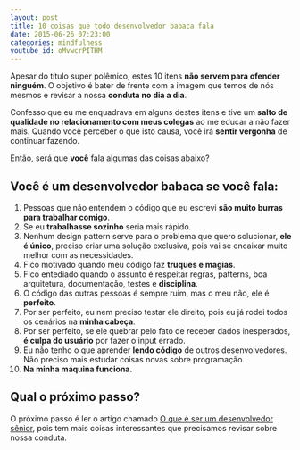 ```yaml
---
layout: post
title: 10 coisas que todo desenvolvedor babaca fala
date: 2015-06-26 07:23:00
categories: mindfulness
youtube_id: oMvwcrPITHM
---
```


Apesar do título super polêmico, estes 10 itens **não servem para ofender ninguém**. O objetivo é bater de frente com a imagem que temos de nós mesmos e revisar a nossa **conduta no dia a dia**.

Confesso que eu me enquadrava em alguns destes itens e tive um **salto de qualidade no relacionamento com meus colegas** ao me educar a não fazer mais. Quando você perceber o que isto causa, você irá **sentir vergonha** de continuar fazendo.

Então, será que **você** fala algumas das coisas abaixo?

## Você é um desenvolvedor babaca se você fala:

1. Pessoas que não entendem o código que eu escrevi <strong>são muito burras para trabalhar comigo</strong>.
1. Se eu <strong>trabalhasse sozinho</strong> seria mais rápido.
1. Nenhum design pattern serve para o problema que quero solucionar, <strong>ele é único</strong>, preciso criar uma solução exclusiva, pois vai se encaixar muito melhor com as necessidades.
1. Fico motivado quando meu código faz <strong>truques e magias</strong>.
1. Fico entediado quando o assunto é respeitar regras, patterns, boa arquitetura, documentação, testes e <strong>disciplina</strong>.
1. O código das outras pessoas é sempre ruim, mas o meu não, ele é <strong>perfeito</strong>.
1. Por ser perfeito, eu nem preciso testar ele direito, pois eu já rodei todos os cenários na <strong>minha cabeça</strong>.
1. Por ser perfeito, se ele quebrar pelo fato de receber dados inesperados, <strong>é culpa do usuário</strong> por fazer o input errado.
1. Eu não tenho o que aprender **lendo código** de outros desenvolvedores. Não preciso mais estudar coisas novas sobre programação.
1. **Na minha máquina funciona.**

## Qual o próximo passo?

O próximo passo é ler o artigo chamado <a href="/blog/mindfulness/o-que-e-ser-um-desenvolvedor-senior/">O que é ser um desenvolvedor sênior</a>, pois tem mais coisas interessantes que precisamos revisar sobre nossa conduta.
